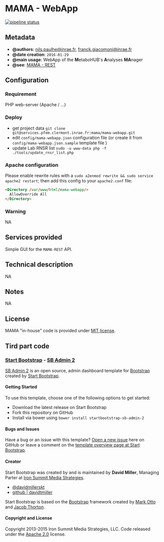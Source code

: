 # MAMA - WebApp

[![pipeline status](https://services.pfem.clermont.inrae.fr/gitlab/mama/mama-webapp/badges/dev/pipeline.svg)](https://services.pfem.clermont.inrae.fr/gitlab/mama/mama-webapp/commits/dev)

## Metadata

* **@authors**: <nils.paulhe@inrae.fr>, <franck.giacomoni@inrae.fr>
* **@date creation**: `2016-01-29`
* **@main usage**: WebApp of the **M**etaboHUB's **A**nalyses **MA**nager
* **@see**: [MAMA - REST](../mama-rest)

## Configuration

### Requirement

PHP web-server (Apache / ...)

### Deploy

* get project data `git clone git@services.pfem.clermont.inrae.fr:mama/mama-webapp.git`
* edit `config/mama-webapp.json` configuration file (or create it from `config/mama-webapp.json.sample` template file )
* update Lab RNSR list `sudo -u www-data php -f ./tools/update_rnsr_list.php`

### Apache configuration

Please enable rewrite rules with a `sudo a2enmod rewrite && sudo service apache2 restart`; then add this config to your `apache2.conf` file:

```html
<Directory /var/www/html/mama-webapp/>
  AllowOverride All
</Directory>
```

### Warning

NA

## Services provided

Simple GUI for the `MAMA-REST` API.

## Technical description

NA

## Notes

NA

## License

MAMA "in-house" code is provided under [MIT license](LICENSE.md).

## Tird part code

### [Start Bootstrap](http://startbootstrap.com/) - [SB Admin 2](http://startbootstrap.com/template-overviews/sb-admin-2/)

[SB Admin 2](http://startbootstrap.com/template-overviews/sb-admin-2/) is an open source, admin dashboard template for [Bootstrap](http://getbootstrap.com/) created by [Start Bootstrap](http://startbootstrap.com/).

#### Getting Started

To use this template, choose one of the following options to get started:

* Download the latest release on Start Bootstrap
* Fork this repository on GitHub
* Install via bower using `bower install startbootstrap-sb-admin-2`

#### Bugs and Issues

Have a bug or an issue with this template? [Open a new issue](https://github.com/IronSummitMedia/startbootstrap-sb-admin-2/issues) here on GitHub or leave a comment on the [template overview page at Start Bootstrap](http://startbootstrap.com/template-overviews/sb-admin-2/).

#### Creator

Start Bootstrap was created by and is maintained by **David Miller**, Managing Parter at [Iron Summit Media Strategies](http://www.ironsummitmedia.com/).

* [@davidmillerskt](https://twitter.com/davidmillerskt)
* [github | davidtmiller](https://github.com/davidtmiller)

Start Bootstrap is based on the [Bootstrap](http://getbootstrap.com/) framework created by [Mark Otto](https://twitter.com/mdo) and [Jacob Thorton](https://twitter.com/fat).

#### Copyright and License

Copyright 2013-2015 Iron Summit Media Strategies, LLC. Code released under the [Apache 2.0](https://github.com/IronSummitMedia/startbootstrap-sb-admin-2/blob/gh-pages/LICENSE) license.
